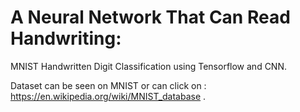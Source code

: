 # A Neural Network That Can Read Handwriting:

MNIST Handwritten Digit Classification using Tensorflow and CNN. 

Dataset can be seen on MNIST or can click on : https://en.wikipedia.org/wiki/MNIST_database . 
